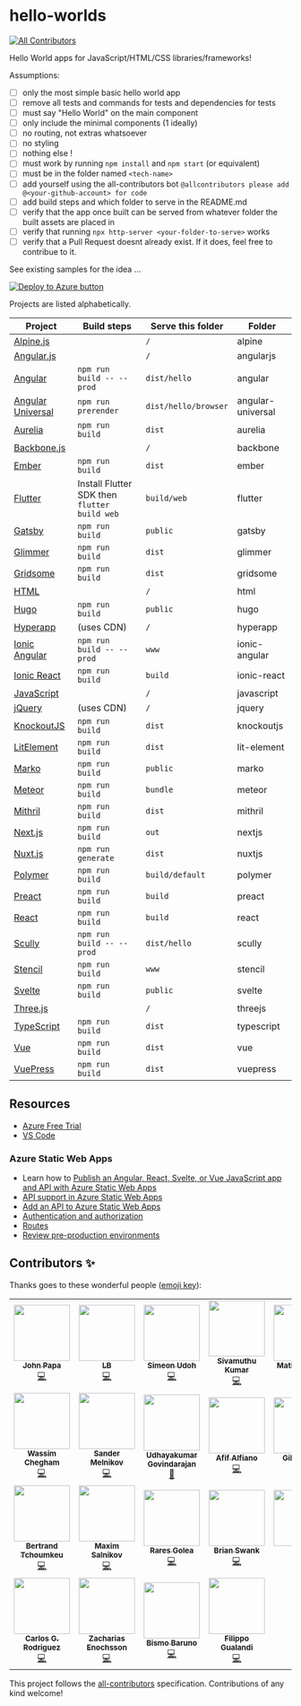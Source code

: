 # hello-worlds

<!-- ALL-CONTRIBUTORS-BADGE:START - Do not remove or modify this section -->
[![All Contributors](https://img.shields.io/badge/all_contributors-25-blue.svg?style=flat-square)](#contributors)
<!-- ALL-CONTRIBUTORS-BADGE:END -->

Hello World apps for JavaScript/HTML/CSS libraries/frameworks!

Assumptions:

- [ ] only the most simple basic hello world app
- [ ] remove all tests and commands for tests and dependencies for tests
- [ ] must say "Hello World" on the main component
- [ ] only include the minimal components (1 ideally)
- [ ] no routing, not extras whatsoever
- [ ] no styling
- [ ] nothing else !
- [ ] must work by running `npm install` and `npm start` (or equivalent)
- [ ] must be in the folder named `<tech-name>`
- [ ] add yourself using the all-contributors bot `@allcontributors please add @<your-github-account> for code`
- [ ] add build steps and which folder to serve in the README.md
- [ ] verify that the app once built can be served from whatever folder the built assets are placed in
- [ ] verify that running `npx http-server <your-folder-to-serve>` works
- [ ] verify that a Pull Request doesnt already exist. If it does, feel free to contribue to it.

See existing samples for the idea ...

[![Deploy to Azure button](https://aka.ms/deploytoazurebutton)](https://portal.azure.com/?feature.customportal=false&WT.mc_id=build2020_swa-github-jopapa#create/Microsoft.StaticApp)

Projects are listed alphabetically.

| Project                                                            | Build steps                                   | Serve this folder    | Folder            |
| ------------------------------------------------------------------ | --------------------------------------------- | -------------------- | ----------------- |
| [Alpine.js](https://github.com/alpinejs/alpine/)                   |                                               | `/`                  | alpine            |
| [Angular.js](https://angularjs.org/)                               |                                               | `/`                  | angularjs         |
| [Angular](https://angular.io/)                                     | `npm run build -- --prod`                     | `dist/hello`         | angular           |
| [Angular Universal](https://angular.io/guide/universal)            | `npm run prerender`                           | `dist/hello/browser` | angular-universal |
| [Aurelia](https://aurelia.io/)                                     | `npm run build`                               | `dist`               | aurelia           |
| [Backbone.js](https://backbonejs.org/)                             |                                               | `/`                  | backbone          |
| [Ember](https://emberjs.com/)                                      | `npm run build`                               | `dist`               | ember             |
| [Flutter](https://flutter.dev/)                                    | Install Flutter SDK then `flutter build web`  | `build/web`          | flutter           |
| [Gatsby](https://www.gatsbyjs.org/)                                | `npm run build`                               | `public`             | gatsby            |
| [Glimmer](https://glimmerjs.com/)                                  | `npm run build`                               | `dist`               | glimmer           |
| [Gridsome](https://gridsome.org/)                                  | `npm run build`                               | `dist`               | gridsome          |
| [HTML](https://developer.mozilla.org/docs/Web/HTML)                |                                               | `/`                  | html              |
| [Hugo](https://gohugo.io/)                                         | `npm run build`                               | `public`             | hugo              |
| [Hyperapp](https://hyperapp.dev/)                                  | (uses CDN)                                    | `/`                  | hyperapp          |
| [Ionic Angular](https://ionicframework.com/docs/angular/overview)  | `npm run build -- --prod`                     | `www`                | ionic-angular     |
| [Ionic React](https://ionicframework.com/docs/react)               | `npm run build`                               | `build`              | ionic-react       |
| [JavaScript](https://developer.mozilla.org/docs/Web/javascript)    |                                               | `/`                  | javascript        |
| [jQuery](https://jquery.com/)                                      | (uses CDN)                                    | `/`                  | jquery            |
| [KnockoutJS](https://knockoutjs.com/)                              | `npm run build`                               | `dist`               | knockoutjs        |
| [LitElement](https://lit-element.polymer-project.org/)             | `npm run build`                               | `dist`               | lit-element       |
| [Marko](https://markojs.com/)                                      | `npm run build`                               | `public`             | marko             |
| [Meteor](https://www.meteor.com/)                                  | `npm run build`                               | `bundle`             | meteor            |
| [Mithril](https://mithril.js.org/)                                 | `npm run build`                               | `dist`               | mithril           |
| [Next.js](https://nextjs.org/)                                     | `npm run build`                               | `out`                | nextjs            |
| [Nuxt.js](https://nuxtjs.org/)                                     | `npm run generate`                            | `dist`               | nuxtjs            |
| [Polymer](https://www.polymer-project.org/)                        | `npm run build`                               | `build/default`      | polymer           |
| [Preact](https://preactjs.com/)                                    | `npm run build`                               | `build`              | preact            |
| [React](https://reactjs.org/)                                      | `npm run build`                               | `build`              | react             |
| [Scully](https://github.com/scullyio/scully)                       | `npm run build -- --prod`                     | `dist/hello`         | scully            |
| [Stencil](https://stenciljs.com/)                                  | `npm run build`                               | `www`                | stencil           |
| [Svelte](https://svelte.dev/)                                      | `npm run build`                               | `public`             | svelte            |
| [Three.js](https://threejs.org/)                                   |                                               | `/`                  | threejs           |
| [TypeScript](https://www.typescriptlang.org/)                      | `npm run build`                               | `dist`               | typescript        |
| [Vue](http://vuejs.com/)                                           | `npm run build`                               | `dist`               | vue               |
| [VuePress](https://vuepress.vuejs.org/)                            | `npm run build`                               | `dist`               | vuepress          |

## Resources

- [Azure Free Trial](https://azure.microsoft.com/en-us/free/?wt.mc_id=helloworlds-github-jopapa)
- [VS Code](https://code.visualstudio.com?wt.mc_id=helloworlds-github-jopapa)

### Azure Static Web Apps

- Learn how to [Publish an Angular, React, Svelte, or Vue JavaScript app and API with Azure Static Web Apps](https://docs.microsoft.com/learn/modules/publish-app-service-static-web-app-api?wt.mc_id=hello_worlds-github-jopapa)
- [API support in Azure Static Web Apps](https://docs.microsoft.com/azure/static-web-apps/apis?wt.mc_id=hello_worlds-github-jopapa)
- [Add an API to Azure Static Web Apps](https://docs.microsoft.com/azure/static-web-apps/add-api?wt.mc_id=hello_worlds-github-jopapa)
- [Authentication and authorization](https://docs.microsoft.com/azure/static-web-apps/authentication-authorization?wt.mc_id=hello_worlds-github-jopapa)
- [Routes](https://docs.microsoft.com/azure/static-web-apps/routes?wt.mc_id=hello_worlds-github-jopapa)
- [Review pre-production environments](https://docs.microsoft.com/azure/static-web-apps/review-publish-pull-requests?wt.mc_id=hello_worlds-github-jopapa)

## Contributors ✨

Thanks goes to these wonderful people ([emoji key](https://allcontributors.org/docs/en/emoji-key)):

<!-- ALL-CONTRIBUTORS-LIST:START - Do not remove or modify this section -->
<!-- prettier-ignore-start -->
<!-- markdownlint-disable -->
<table>
  <tr>
    <td align="center"><a href="http://johnpapa.net"><img src="https://avatars2.githubusercontent.com/u/1202528?v=4" width="100px;" alt=""/><br /><sub><b>John Papa</b></sub></a><br /><a href="https://github.com/johnpapa/hello-worlds/commits?author=johnpapa" title="Code">💻</a></td>
    <td align="center"><a href="https://github.com/laurieontech"><img src="https://avatars3.githubusercontent.com/u/15000607?v=4" width="100px;" alt=""/><br /><sub><b>LB</b></sub></a><br /><a href="https://github.com/johnpapa/hello-worlds/commits?author=laurieontech" title="Code">💻</a></td>
    <td align="center"><a href="https://simicode.me"><img src="https://avatars1.githubusercontent.com/u/25581792?v=4" width="100px;" alt=""/><br /><sub><b>Simeon Udoh</b></sub></a><br /><a href="https://github.com/johnpapa/hello-worlds/commits?author=simeon4real" title="Code">💻</a></td>
    <td align="center"><a href="https://twitter.com/ksivamuthu"><img src="https://avatars0.githubusercontent.com/u/4029525?v=4" width="100px;" alt=""/><br /><sub><b>Sivamuthu Kumar</b></sub></a><br /><a href="https://github.com/johnpapa/hello-worlds/commits?author=ksivamuthu" title="Code">💻</a></td>
    <td align="center"><a href="https://github.com/matiaskm"><img src="https://avatars3.githubusercontent.com/u/18614906?v=4" width="100px;" alt=""/><br /><sub><b>Matias Kohan</b></sub></a><br /><a href="https://github.com/johnpapa/hello-worlds/commits?author=matiaskm" title="Code">💻</a></td>
    <td align="center"><a href="https://github.com/Duraimurugan"><img src="https://avatars3.githubusercontent.com/u/7348388?v=4" width="100px;" alt=""/><br /><sub><b>Duraimurugan</b></sub></a><br /><a href="https://github.com/johnpapa/hello-worlds/commits?author=Duraimurugan" title="Code">💻</a></td>
    <td align="center"><a href="https://twitter.com/sinedied"><img src="https://avatars0.githubusercontent.com/u/593151?v=4" width="100px;" alt=""/><br /><sub><b>Yohan Lasorsa</b></sub></a><br /><a href="https://github.com/johnpapa/hello-worlds/commits?author=sinedied" title="Code">💻</a></td>
  </tr>
  <tr>
    <td align="center"><a href="https://wassim.dev"><img src="https://avatars2.githubusercontent.com/u/1699357?v=4" width="100px;" alt=""/><br /><sub><b>Wassim Chegham</b></sub></a><br /><a href="https://github.com/johnpapa/hello-worlds/commits?author=manekinekko" title="Code">💻</a></td>
    <td align="center"><a href="https://github.com/sandydoo"><img src="https://avatars3.githubusercontent.com/u/7572407?v=4" width="100px;" alt=""/><br /><sub><b>Sander Melnikov</b></sub></a><br /><a href="https://github.com/johnpapa/hello-worlds/commits?author=sandydoo" title="Code">💻</a></td>
    <td align="center"><a href="https://angularhive.com"><img src="https://avatars0.githubusercontent.com/u/29446574?v=4" width="100px;" alt=""/><br /><sub><b>Udhayakumar Govindarajan</b></sub></a><br /><a href="https://github.com/johnpapa/hello-worlds/commits?author=askudhay" title="Documentation">📖</a></td>
    <td align="center"><a href="https://behance.net/afifalfiano"><img src="https://avatars1.githubusercontent.com/u/47497276?v=4" width="100px;" alt=""/><br /><sub><b>Afif Alfiano</b></sub></a><br /><a href="https://github.com/johnpapa/hello-worlds/commits?author=afifalfiano" title="Code">💻</a></td>
    <td align="center"><a href="http://gilcreque.com"><img src="https://avatars2.githubusercontent.com/u/243234?v=4" width="100px;" alt=""/><br /><sub><b>Gil Creque</b></sub></a><br /><a href="https://github.com/johnpapa/hello-worlds/commits?author=gilcreque" title="Code">💻</a></td>
    <td align="center"><a href="https://github.com/afflexux"><img src="https://avatars0.githubusercontent.com/u/35804265?v=4" width="100px;" alt=""/><br /><sub><b>afflexux</b></sub></a><br /><a href="https://github.com/johnpapa/hello-worlds/commits?author=afflexux" title="Code">💻</a></td>
    <td align="center"><a href="https://github.com/apps/allcontributors"><img src="https://avatars0.githubusercontent.com/in/23186?v=4" width="100px;" alt=""/><br /><sub><b>allcontributors[bot]</b></sub></a><br /><a href="https://github.com/johnpapa/hello-worlds/commits?author=allcontributors[bot]" title="Documentation">📖</a></td>
  </tr>
  <tr>
    <td align="center"><a href="https://github.com/btchoum"><img src="https://avatars0.githubusercontent.com/u/9422996?v=4" width="100px;" alt=""/><br /><sub><b>Bertrand Tchoumkeu</b></sub></a><br /><a href="https://github.com/johnpapa/hello-worlds/commits?author=btchoum" title="Code">💻</a></td>
    <td align="center"><a href="https://medium.com/@webmaxru"><img src="https://avatars1.githubusercontent.com/u/1560278?v=4" width="100px;" alt=""/><br /><sub><b>Maxim Salnikov</b></sub></a><br /><a href="https://github.com/johnpapa/hello-worlds/commits?author=webmaxru" title="Code">💻</a></td>
    <td align="center"><a href="https://github.com/rgolea"><img src="https://avatars0.githubusercontent.com/u/8843202?v=4" width="100px;" alt=""/><br /><sub><b>Rares Golea</b></sub></a><br /><a href="https://github.com/johnpapa/hello-worlds/commits?author=rgolea" title="Code">💻</a></td>
    <td align="center"><a href="https://swank.dev/"><img src="https://avatars0.githubusercontent.com/u/18602728?v=4" width="100px;" alt=""/><br /><sub><b>Brian Swank</b></sub></a><br /><a href="https://github.com/johnpapa/hello-worlds/commits?author=bswank" title="Code">💻</a></td>
    <td align="center"><a href="https://codewithhugo.com"><img src="https://avatars1.githubusercontent.com/u/6459679?v=4" width="100px;" alt=""/><br /><sub><b>Hugo</b></sub></a><br /><a href="https://github.com/johnpapa/hello-worlds/commits?author=hugodf" title="Code">💻</a></td>
    <td align="center"><a href="https://noelmace.com"><img src="https://avatars3.githubusercontent.com/u/7578400?v=4" width="100px;" alt=""/><br /><sub><b>Noël Macé</b></sub></a><br /><a href="https://github.com/johnpapa/hello-worlds/commits?author=noelmace" title="Code">💻</a></td>
    <td align="center"><a href="https://github.com/wolfhoundjesse"><img src="https://avatars1.githubusercontent.com/u/13468509?v=4" width="100px;" alt=""/><br /><sub><b>Jesse M. Holmes</b></sub></a><br /><a href="https://github.com/johnpapa/hello-worlds/commits?author=wolfhoundjesse" title="Code">💻</a></td>
  </tr>
  <tr>
    <td align="center"><a href="https://github.com/carlosroec"><img src="https://avatars0.githubusercontent.com/u/1981518?v=4" width="100px;" alt=""/><br /><sub><b>Carlos G. Rodriguez</b></sub></a><br /><a href="https://github.com/johnpapa/hello-worlds/commits?author=carlosroec" title="Code">💻</a></td>
    <td align="center"><a href="http://zaceno.github.io"><img src="https://avatars3.githubusercontent.com/u/2061445?v=4" width="100px;" alt=""/><br /><sub><b>Zacharias Enochsson</b></sub></a><br /><a href="https://github.com/johnpapa/hello-worlds/commits?author=zaceno" title="Code">💻</a></td>
    <td align="center"><a href="https://moemoe89.github.io"><img src="https://avatars0.githubusercontent.com/u/7221739?v=4" width="100px;" alt=""/><br /><sub><b>Bismo Baruno</b></sub></a><br /><a href="https://github.com/johnpapa/hello-worlds/commits?author=moemoe89" title="Code">💻</a></td>
    <td align="center"><a href="https://github.com/Filini"><img src="https://avatars1.githubusercontent.com/u/10072578?v=4" width="100px;" alt=""/><br /><sub><b>Filippo Gualandi</b></sub></a><br /><a href="https://github.com/johnpapa/hello-worlds/commits?author=Filini" title="Code">💻</a></td>
  </tr>
</table>

<!-- markdownlint-enable -->
<!-- prettier-ignore-end -->
<!-- ALL-CONTRIBUTORS-LIST:END -->

This project follows the [all-contributors](https://github.com/all-contributors/all-contributors) specification. Contributions of any kind welcome!
